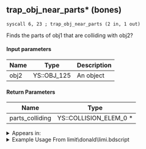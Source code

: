 ## trap_obj_near_parts* (bones)

`syscall 6, 23 ; trap_obj_near_parts (2 in, 1 out)`

Finds the parts of obj1 that are colliding with obj2?

#### Input parameters
| Name | Type | Description
|------|------|------------
| obj2   | YS::OBJ_125   | An object


#### Return Parameters
| Name | Type
|------|-----
| parts_colliding   | YS::COLLISION_ELEM_0 *   


<details>
	<summary>Appears in:</summary>
| filename | Entity (obj)
|----------|-------------
| limit\donald\limi.bdscript       |           
| limit\donald_wi\limi.bdscript       |           
| obj\P_EX350\p_ex.bdscript       | ((P) Chicken Little)          

</details>

<details>
	<summary>Example Usage From limit\donald\limi.bdscript</summary>
```
L1426:
 popToSp 0
 pushFromFSpVal 48
 syscall 1, 140 ; trap_target_is_exist (1 in, 1 out)
 jz L1527
 pushFromFSpVal 48
 gosub 4, L1528
 memcpyToSp 16, 16
 pushFromPSp 16
 pushFromFSpVal 48
 syscall 1, 120 ; trap_target_pos (1 in, 1 out)
 memcpyToSp 16, 32
 pushFromPSp 32
 syscall 6, 23 ; trap_obj_near_parts (2 in, 1 out)
 popToSp 4
 pushFromPSpVal 0
 pushImm 664
 pushFromFSpVal 80
 pushImm 0
 syscall 2, 10 ; trap_attack_new (4 in, 1 out)
 popToSpVal 68
 pushFromFSp 4
 pushImm 0
 sub 
 msbi 
 dup 
 jz L1494
 pushFromFSpVal 68
 pushFromFSpVal 48
 gosub 4, L1528
 memcpyToSp 16, 16
 pushFromPSp 16
 syscall 2, 18 ; trap_attack_is_strike (2 in, 1 out)
 eqzv
```
</details>

